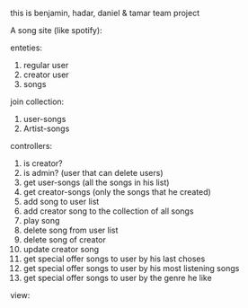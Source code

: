 this is benjamin, hadar, daniel & tamar team project

A song site (like spotify):

enteties:
1) regular user
2) creator user
3) songs

join collection:
1) user-songs
2) Artist-songs

controllers:
1) is creator?
2) is admin? (user that can delete users)
3) get user-songs (all the songs in his list)
4) get creator-songs (only the songs that he created)
5) add song to user list
6) add creator song to the collection of all songs 
7) play song
8) delete song from user list
9) delete song of creator
10) update creator song
11) get special offer songs to user by his last choses
12) get special offer songs to user by his most listening songs
13) get special offer songs to user by the genre he like

view: